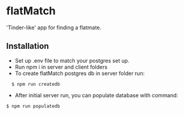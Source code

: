 # flatMatch

'Tinder-like' app for finding a flatmate.

## Installation

- Set up .env file to match your postgres set up.
- Run npm i in server and client folders
- To create flatMatch postgres db in server folder run:

```
  $ npm run createdb
```

- After initial server run, you can populate database with command:

```
$ npm run populatedb
```
